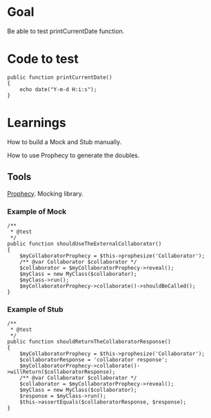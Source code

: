 # Goal
Be able to test printCurrentDate function.
# Code to test
    public function printCurrentDate()
    {
        echo date("Y-m-d H:i:s");
    }
# Learnings
How to build a Mock and Stub manually.

How to use Prophecy to generate the doubles.
## Tools
[Prophecy](https://github.com/phpspec/prophecy). Mocking library. 

### Example of Mock	
	/**
     * @test
     */
    public function shouldUseTheExternalCollaborator()
    {
        $myCollaboratorProphecy = $this->prophesize('Collaborator');
        /** @var Collaborator $collaborator */
        $collaborator = $myCollaboratorProphecy->reveal();
        $myClass = new MyClass($collaborator);
        $myClass->run();
        $myCollaboratorProphecy->collaborate()->shouldBeCalled();
    }
### Example of Stub    
    /**
     * @test
     */
    public function shouldReturnTheCollaboratorResponse()
    {
        $myCollaboratorProphecy = $this->prophesize('Collaborator');
        $collaboratorResponse = 'collaborator response';
        $myCollaboratorProphecy->collaborate()->willReturn($collaboratorResponse);
        /** @var Collaborator $collaborator */
        $collaborator = $myCollaboratorProphecy->reveal();
        $myClass = new MyClass($collaborator);
        $response = $myClass->run();
        $this->assertEquals($collaboratorResponse, $response);
    }